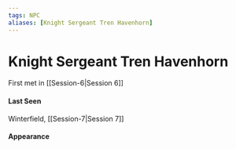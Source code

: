 ```yaml
---
tags: NPC
aliases: [Knight Sergeant Tren Havenhorn]
---
```

# Knight Sergeant Tren Havenhorn
First met in [[Session-6|Session 6]]

#### Last Seen
Winterfield, [[Session-7|Session 7]]

#### Appearance

